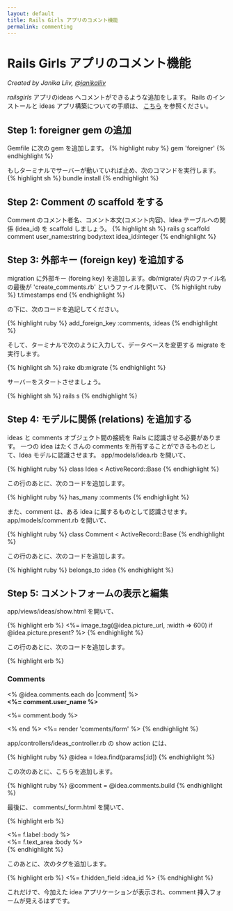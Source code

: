 ```yaml
---
layout: default
title: Rails Girls アプリのコメント機能
permalink: commenting
---
```

# Rails Girls アプリのコメント機能
*Created by Janika Liiv, [@janikaliiv](https://twitter.com/janikaliiv)*

*railsgirls* アプリのideas へコメントができるような追加をします。
Rails のインストールと ideas アプリ構築についての手順は、 [こちら](/app) を参照ください。

## Step 1: foreigner gem の追加

Gemfile に次の gem を追加します。
{% highlight ruby %}
gem 'foreigner'
{% endhighlight %}

もしターミナルでサーバーが動いていれば止め、次のコマンドを実行します。
{% highlight sh %}
bundle install
{% endhighlight %}

## Step 2: Comment の scaffold をする

Comment のコメント者名、コメント本文(コメント内容)、Idea テーブルへの関係 (idea_id) を scaffold しましょう。
{% highlight sh %}
rails g scaffold comment user_name:string body:text idea_id:integer
{% endhighlight %}

## Step 3: 外部キー (foreign key) を追加する
migration に外部キー (foreing key) を追加します。db/migrate/ 内のファイル名の最後が 'create_comments.rb' というファイルを開いて、
{% highlight ruby %}
t.timestamps
end
{% endhighlight %}

の下に、次のコードを追記してください。

{% highlight ruby %}
add_foreign_key :comments, :ideas
{% endhighlight %}

そして、ターミナルで次のように入力して、データベースを変更する migrate を実行します。

{% highlight sh %}
rake db:migrate
{% endhighlight %}

サーバーをスタートさせましょう。

{% highlight sh %}
rails s
{% endhighlight %}

## Step 4: モデルに関係 (relations) を追加する

ideas と comments オブジェクト間の接続を Rails に認識させる必要があります。
一つの idea はたくさんの comments を所有することができるものとして、Idea モデルに認識させます。
app/models/idea.rb を開いて、

{% highlight ruby %}
class Idea < ActiveRecord::Base
{% endhighlight %}

この行のあとに、次のコードを追加します。

{% highlight ruby %}
has_many :comments
{% endhighlight %}

また、comment は、ある idea に属するものとして認識させます。
app/models/comment.rb を開いて、

{% highlight ruby %}
class Comment < ActiveRecord::Base
{% endhighlight %}

この行のあとに、次のコードを追加します。

{% highlight ruby %}
belongs_to :idea
{% endhighlight %}

## Step 5: コメントフォームの表示と編集

app/views/ideas/show.html を開いて、

{% highlight erb %}
<%= image_tag(@idea.picture_url, :width => 600) if @idea.picture.present? %>
{% endhighlight %}

この行のあとに、次のコードを追加します。

{% highlight erb %}
<h3>Comments</h3>
<% @idea.comments.each do |comment| %>
  <div>
    <strong><%= comment.user_name %></strong>
    <br />
    <p><%= comment.body %></p>
  </div>
<% end %>
<%= render 'comments/form' %>
{% endhighlight %}

app/controllers/ideas_controller.rb の show action には、

{% highlight ruby %}
@idea = Idea.find(params[:id])
{% endhighlight %}

この次のあとに、こちらを追加します。

{% highlight ruby %}
@comment = @idea.comments.build
{% endhighlight %}

最後に、 comments/_form.html を開いて、

{% highlight erb %}
  <div class="field">
    <%= f.label :body %><br />
    <%= f.text_area :body %>
  </div>
{% endhighlight %}

このあとに、次のタグを追加します。

{% highlight erb %}
<%= f.hidden_field :idea_id %>
{% endhighlight %}

これだけで、今加えた idea アプリケーションが表示され、comment 挿入フォームが見えるはずです。
